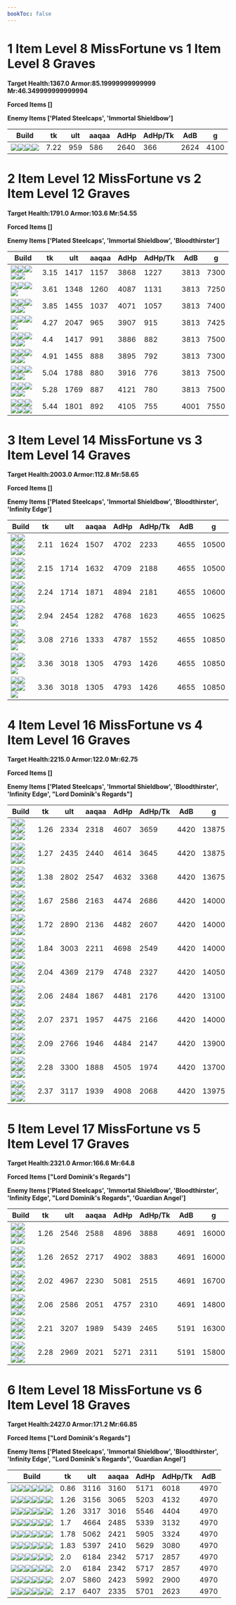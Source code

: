 ```yaml
---
bookToc: false
---
```


# 1 Item Level 8 MissFortune vs 1 Item Level 8 Graves

**Target Health:1367.0 Armor:85.19999999999999 Mr:46.349999999999994**


**Forced Items []**


**Enemy Items ['Plated Steelcaps', 'Immortal Shieldbow']**




Build | tk | ult | aaqaa | AdHp | AdHp/Tk | AdB | g
-|-|-|-|-|-|-|-
![](/item/6672.png)![](/item/1001.png)![](/item/1055.png)![](/item/1036.png)|7.22|959|586|2640|366|2624|4100




























































# 2 Item Level 12 MissFortune vs 2 Item Level 12 Graves

**Target Health:1791.0 Armor:103.6 Mr:54.55**


**Forced Items []**


**Enemy Items ['Plated Steelcaps', 'Immortal Shieldbow', 'Bloodthirster']**




Build | tk | ult | aaqaa | AdHp | AdHp/Tk | AdB | g
-|-|-|-|-|-|-|-
![](/item/6672.png)![](/item/3124.png)![](/item/1001.png)![](/item/1055.png)![](/item/1036.png)|3.15|1417|1157|3868|1227|3813|7300
![](/item/3153.png)![](/item/3124.png)![](/item/1001.png)![](/item/1055.png)|3.61|1348|1260|4087|1131|3813|7250
![](/item/6672.png)![](/item/3153.png)![](/item/1001.png)![](/item/1055.png)![](/item/1036.png)|3.85|1455|1037|4071|1057|3813|7400
![](/item/6672.png)![](/item/3142.png)![](/item/1055.png)![](/item/1037.png)|4.27|2047|965|3907|915|3813|7425
![](/item/3091.png)![](/item/3124.png)![](/item/1001.png)![](/item/1055.png)![](/item/1036.png)|4.4|1417|991|3886|882|3813|7500
![](/item/6672.png)![](/item/3091.png)![](/item/1001.png)![](/item/1055.png)![](/item/1036.png)|4.91|1455|888|3895|792|3813|7300
![](/item/6672.png)![](/item/6675.png)![](/item/1001.png)![](/item/1055.png)![](/item/1036.png)|5.04|1788|880|3916|776|3813|7500
![](/item/6672.png)![](/item/3074.png)![](/item/1001.png)![](/item/1055.png)![](/item/1036.png)|5.28|1769|887|4121|780|3813|7500
![](/item/6672.png)![](/item/6692.png)![](/item/1001.png)![](/item/1055.png)![](/item/1036.png)![](/item/1036.png)|5.44|1801|892|4105|755|4001|7550




























































# 3 Item Level 14 MissFortune vs 3 Item Level 14 Graves

**Target Health:2003.0 Armor:112.8 Mr:58.65**


**Forced Items []**


**Enemy Items ['Plated Steelcaps', 'Immortal Shieldbow', 'Bloodthirster', 'Infinity Edge']**




Build | tk | ult | aaqaa | AdHp | AdHp/Tk | AdB | g
-|-|-|-|-|-|-|-
![](/item/6672.png)![](/item/3124.png)![](/item/3115.png)![](/item/1001.png)![](/item/1055.png)![](/item/1036.png)|2.11|1624|1507|4702|2233|4655|10500
![](/item/6672.png)![](/item/3124.png)![](/item/3091.png)![](/item/1001.png)![](/item/1055.png)![](/item/1036.png)|2.15|1714|1632|4709|2188|4655|10500
![](/item/6672.png)![](/item/3124.png)![](/item/3153.png)![](/item/1001.png)![](/item/1055.png)![](/item/1036.png)|2.24|1714|1871|4894|2181|4655|10600
![](/item/6672.png)![](/item/3142.png)![](/item/3091.png)![](/item/1055.png)![](/item/1037.png)|2.94|2454|1282|4768|1623|4655|10625
![](/item/6672.png)![](/item/3142.png)![](/item/3087.png)![](/item/1055.png)![](/item/1038.png)|3.08|2716|1333|4787|1552|4655|10850
![](/item/6672.png)![](/item/3142.png)![](/item/6693.png)![](/item/1055.png)![](/item/1038.png)|3.36|3018|1305|4793|1426|4655|10850
![](/item/6672.png)![](/item/3142.png)![](/item/6696.png)![](/item/1055.png)![](/item/1038.png)|3.36|3018|1305|4793|1426|4655|10850




























































# 4 Item Level 16 MissFortune vs 4 Item Level 16 Graves

**Target Health:2215.0 Armor:122.0 Mr:62.75**


**Forced Items []**


**Enemy Items ['Plated Steelcaps', 'Immortal Shieldbow', 'Bloodthirster', 'Infinity Edge', "Lord Dominik's Regards"]**




Build | tk | ult | aaqaa | AdHp | AdHp/Tk | AdB | g
-|-|-|-|-|-|-|-
![](/item/6672.png)![](/item/3124.png)![](/item/3115.png)![](/item/3153.png)![](/item/1001.png)![](/item/1037.png)|1.26|2334|2318|4607|3659|4420|13875
![](/item/6672.png)![](/item/3124.png)![](/item/3091.png)![](/item/3153.png)![](/item/1001.png)![](/item/1037.png)|1.27|2435|2440|4614|3645|4420|13875
![](/item/6672.png)![](/item/3124.png)![](/item/3153.png)![](/item/3033.png)![](/item/1001.png)![](/item/1037.png)|1.38|2802|2547|4632|3368|4420|13675
![](/item/6672.png)![](/item/3124.png)![](/item/3091.png)![](/item/3087.png)![](/item/1001.png)![](/item/1038.png)|1.67|2586|2163|4474|2686|4420|14000
![](/item/6672.png)![](/item/3124.png)![](/item/3091.png)![](/item/3036.png)![](/item/1001.png)![](/item/1038.png)|1.72|2890|2136|4482|2607|4420|14000
![](/item/6672.png)![](/item/3124.png)![](/item/3072.png)![](/item/3095.png)![](/item/1001.png)![](/item/1038.png)|1.84|3003|2211|4698|2549|4420|14000
![](/item/6672.png)![](/item/3153.png)![](/item/3033.png)![](/item/3142.png)![](/item/1038.png)![](/item/1036.png)|2.04|4369|2179|4748|2327|4420|14050
![](/item/6672.png)![](/item/3124.png)![](/item/3091.png)![](/item/3006.png)![](/item/1038.png)![](/item/1038.png)|2.06|2484|1867|4481|2176|4420|13100
![](/item/6672.png)![](/item/3124.png)![](/item/3115.png)![](/item/3094.png)![](/item/1001.png)![](/item/1038.png)|2.07|2371|1957|4475|2166|4420|14000
![](/item/6672.png)![](/item/3124.png)![](/item/3115.png)![](/item/3004.png)![](/item/1001.png)![](/item/1038.png)|2.09|2766|1946|4484|2147|4420|13900
![](/item/6672.png)![](/item/3124.png)![](/item/3004.png)![](/item/6696.png)![](/item/1001.png)![](/item/1038.png)|2.28|3300|1888|4505|1974|4420|13700
![](/item/6672.png)![](/item/3124.png)![](/item/3072.png)![](/item/3074.png)![](/item/1001.png)![](/item/1037.png)|2.37|3117|1939|4908|2068|4420|13975




























































# 5 Item Level 17 MissFortune vs 5 Item Level 17 Graves

**Target Health:2321.0 Armor:166.6 Mr:64.8**


**Forced Items ["Lord Dominik's Regards"]**


**Enemy Items ['Plated Steelcaps', 'Immortal Shieldbow', 'Bloodthirster', 'Infinity Edge', "Lord Dominik's Regards", 'Guardian Angel']**




Build | tk | ult | aaqaa | AdHp | AdHp/Tk | AdB | g
-|-|-|-|-|-|-|-
![](/item/6672.png)![](/item/3124.png)![](/item/3115.png)![](/item/3153.png)![](/item/3036.png)![](/item/1001.png)|1.26|2546|2588|4896|3888|4691|16000
![](/item/6672.png)![](/item/3124.png)![](/item/3091.png)![](/item/3153.png)![](/item/3036.png)![](/item/1001.png)|1.26|2652|2717|4902|3883|4691|16000
![](/item/6672.png)![](/item/3153.png)![](/item/3036.png)![](/item/6676.png)![](/item/3142.png)![](/item/1038.png)|2.02|4967|2230|5081|2515|4691|16700
![](/item/6672.png)![](/item/3124.png)![](/item/3091.png)![](/item/3036.png)![](/item/3006.png)![](/item/1038.png)|2.06|2586|2051|4757|2310|4691|14800
![](/item/6672.png)![](/item/3124.png)![](/item/3074.png)![](/item/3036.png)![](/item/3161.png)![](/item/1001.png)|2.21|3207|1989|5439|2465|5191|16300
![](/item/6672.png)![](/item/3124.png)![](/item/3161.png)![](/item/3036.png)![](/item/3508.png)![](/item/1001.png)|2.28|2969|2021|5271|2311|5191|15800




























































# 6 Item Level 18 MissFortune vs 6 Item Level 18 Graves

**Target Health:2427.0 Armor:171.2 Mr:66.85**


**Forced Items ["Lord Dominik's Regards"]**


**Enemy Items ['Plated Steelcaps', 'Immortal Shieldbow', 'Bloodthirster', 'Infinity Edge', "Lord Dominik's Regards", 'Guardian Angel']**




Build | tk | ult | aaqaa | AdHp | AdHp/Tk | AdB
-|-|-|-|-|-|-
![](/item/6672.png)![](/item/3124.png)![](/item/3091.png)![](/item/3153.png)![](/item/3036.png)![](/item/3094.png)|0.86|3116|3160|5171|6018|4970
![](/item/6672.png)![](/item/3124.png)![](/item/3153.png)![](/item/3046.png)![](/item/3036.png)![](/item/3095.png)|1.26|3156|3065|5203|4132|4970
![](/item/6672.png)![](/item/3124.png)![](/item/3153.png)![](/item/3072.png)![](/item/3036.png)![](/item/3085.png)|1.26|3317|3016|5546|4404|4970
![](/item/6672.png)![](/item/3142.png)![](/item/3091.png)![](/item/3036.png)![](/item/3095.png)![](/item/3153.png)|1.7|4664|2485|5339|3132|4970
![](/item/6672.png)![](/item/3142.png)![](/item/3091.png)![](/item/3072.png)![](/item/3036.png)![](/item/3153.png)|1.78|5062|2421|5905|3324|4970
![](/item/6672.png)![](/item/3142.png)![](/item/3091.png)![](/item/3072.png)![](/item/3036.png)![](/item/3095.png)|1.83|5397|2410|5629|3080|4970
![](/item/6672.png)![](/item/3142.png)![](/item/3087.png)![](/item/3072.png)![](/item/3036.png)![](/item/6693.png)|2.0|6184|2342|5717|2857|4970
![](/item/6672.png)![](/item/3142.png)![](/item/3087.png)![](/item/3072.png)![](/item/3036.png)![](/item/6696.png)|2.0|6184|2342|5717|2857|4970
![](/item/6672.png)![](/item/3142.png)![](/item/3072.png)![](/item/3036.png)![](/item/3074.png)![](/item/3095.png)|2.07|5860|2423|5992|2900|4970
![](/item/6672.png)![](/item/3142.png)![](/item/6693.png)![](/item/3004.png)![](/item/3036.png)![](/item/3072.png)|2.17|6407|2335|5701|2623|4970




























































